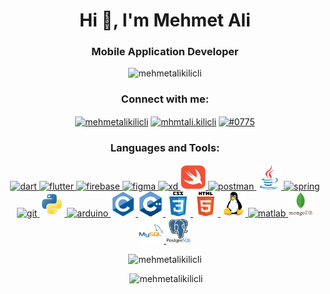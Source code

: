 <h1 align="center">Hi 👋, I'm Mehmet Ali</h1>
<h3 align="center">Mobile Application Developer</h3>

<p align="center"> <img
        src="https://komarev.com/ghpvc/?username=mehmetalikilicli&label=Profile%20views&color=0e75b6&style=flat"
        alt="mehmetalikilicli" /> </p>



<h3 align="center">Connect with me:</h3>
<p align="center">
    <a href="https://linkedin.com/in/mehmetalikilicli" target="blank"><img align="center"
            src="https://raw.githubusercontent.com/rahuldkjain/github-profile-readme-generator/master/src/images/icons/Social/linked-in-alt.svg"
            alt="mehmetalikilicli" height="30" width="40" /></a>
    <a href="https://instagram.com/mhmtali.kilicli" target="blank"><img align="center"
            src="https://raw.githubusercontent.com/rahuldkjain/github-profile-readme-generator/master/src/images/icons/Social/instagram.svg"
            alt="mhmtali.kilicli" height="30" width="40" /></a>
    <a href="https://discord.gg/#0775" target="blank"><img align="center"
            src="https://raw.githubusercontent.com/rahuldkjain/github-profile-readme-generator/master/src/images/icons/Social/discord.svg"
            alt="#0775" height="30" width="40" /></a>
</p>

<h3 align="center">Languages and Tools:</h3>
<p align="center"> <a href="https://dart.dev" target="_blank" rel="noreferrer"> <img
    src="https://www.vectorlogo.zone/logos/dartlang/dartlang-icon.svg" alt="dart" width="40" height="40" /> </a><a href="https://flutter.dev" target="_blank" rel="noreferrer"> <img
    src="https://www.vectorlogo.zone/logos/flutterio/flutterio-icon.svg" alt="flutter" width="40" height="40" />
</a><a
href="https://firebase.google.com/" target="_blank" rel="noreferrer"> <img
    src="https://www.vectorlogo.zone/logos/firebase/firebase-icon.svg" alt="firebase" width="40" height="40" />
</a><a href="https://www.figma.com/" target="_blank" rel="noreferrer"> <img
    src="https://www.vectorlogo.zone/logos/figma/figma-icon.svg" alt="figma" width="40" height="40" /> </a><a href="https://www.adobe.com/products/xd.html" target="_blank"
    rel="noreferrer"> <img src="https://cdn.worldvectorlogo.com/logos/adobe-xd.svg" alt="xd" width="40"
        height="40" /> </a><a href="https://developer.apple.com/swift/" target="_blank" rel="noreferrer"> <img
            src="https://raw.githubusercontent.com/devicons/devicon/master/icons/swift/swift-original.svg" alt="swift"
            width="40" height="40" /> </a><a href="https://postman.com" target="_blank"
            rel="noreferrer"> <img src="https://www.vectorlogo.zone/logos/getpostman/getpostman-icon.svg" alt="postman"
                width="40" height="40" /> </a> <a href="https://www.java.com" target="_blank" rel="noreferrer">
                    <img src="https://raw.githubusercontent.com/devicons/devicon/master/icons/java/java-original.svg" alt="java"
                        width="40" height="40" /> </a><a href="https://spring.io/" target="_blank" rel="noreferrer">
                            <img src="https://www.vectorlogo.zone/logos/springio/springio-icon.svg" alt="spring" width="40" height="40" />
                        </a><a href="https://git-scm.com/" target="_blank" rel="noreferrer"> <img
                            src="https://www.vectorlogo.zone/logos/git-scm/git-scm-icon.svg" alt="git" width="40" height="40" /> </a><a href="https://www.python.org" target="_blank" rel="noreferrer"> <img
                                src="https://raw.githubusercontent.com/devicons/devicon/master/icons/python/python-original.svg"
                                alt="python" width="40" height="40" /> </a><a href="https://www.arduino.cc/" target="_blank"
        rel="noreferrer"> <img src="https://cdn.worldvectorlogo.com/logos/arduino-1.svg" alt="arduino" width="40"
            height="40" /> </a> <a href="https://www.cprogramming.com/" target="_blank" rel="noreferrer"> <img
            src="https://raw.githubusercontent.com/devicons/devicon/master/icons/c/c-original.svg" alt="c" width="40"
            height="40" /> </a> <a href="https://www.w3schools.com/cpp/" target="_blank" rel="noreferrer"> <img
            src="https://raw.githubusercontent.com/devicons/devicon/master/icons/cplusplus/cplusplus-original.svg"
            alt="cplusplus" width="40" height="40" /> </a> <a href="https://www.w3schools.com/css/" target="_blank"
        rel="noreferrer"> <img
            src="https://raw.githubusercontent.com/devicons/devicon/master/icons/css3/css3-original-wordmark.svg"
            alt="css3" width="40" height="40" /> </a> 
        <a
        href="https://www.w3.org/html/" target="_blank" rel="noreferrer"> <img
            src="https://raw.githubusercontent.com/devicons/devicon/master/icons/html5/html5-original-wordmark.svg"
            alt="html5" width="40" height="40" /> </a>  <a href="https://www.linux.org/" target="_blank" rel="noreferrer"> <img
            src="https://raw.githubusercontent.com/devicons/devicon/master/icons/linux/linux-original.svg" alt="linux"
            width="40" height="40" /> </a> <a href="https://www.mathworks.com/" target="_blank" rel="noreferrer"> <img
            src="https://upload.wikimedia.org/wikipedia/commons/2/21/Matlab_Logo.png" alt="matlab" width="40"
            height="40" /> </a> <a href="https://www.mongodb.com/" target="_blank" rel="noreferrer"> <img
            src="https://raw.githubusercontent.com/devicons/devicon/master/icons/mongodb/mongodb-original-wordmark.svg"
            alt="mongodb" width="40" height="40" /> </a> <a href="https://www.mysql.com/" target="_blank"
        rel="noreferrer"> <img
            src="https://raw.githubusercontent.com/devicons/devicon/master/icons/mysql/mysql-original-wordmark.svg"
            alt="mysql" width="40" height="40" /> </a> <a href="https://www.postgresql.org" target="_blank"
        rel="noreferrer"> <img
            src="https://raw.githubusercontent.com/devicons/devicon/master/icons/postgresql/postgresql-original-wordmark.svg"
            alt="postgresql" width="40" height="40" /> </a>   
      </p>

<p align="center"><img
        src="https://github-readme-stats.vercel.app/api/top-langs?username=mehmetalikilicli&show_icons=true&locale=en&layout=compact"
        alt="mehmetalikilicli" /></p>

<p align="center">&nbsp;<img 
        src="https://github-readme-stats.vercel.app/api?username=mehmetalikilicli&show_icons=true&locale=en"
        alt="mehmetalikilicli" /></p>
